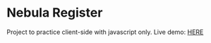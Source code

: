 # Nebula Register

Project to practice client-side with javascript only.
Live demo: [HERE](https://nefrodzv.github.io/nebula-register/)
